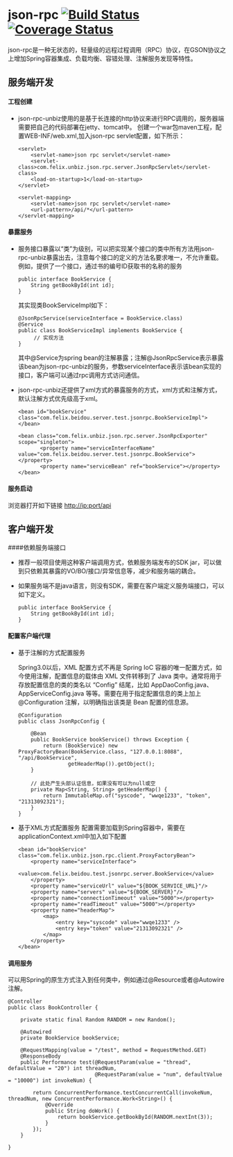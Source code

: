 # json-rpc [![Build Status](https://travis-ci.org/wangxujin/json-rpc.svg?branch=master)](https://travis-ci.org/wangxujin/json-rpc)  [![Coverage Status](https://coveralls.io/repos/github/wangxujin/json-rpc/badge.svg?branch=master)](https://coveralls.io/github/wangxujin/json-rpc?branch=master)

json-rpc是一种无状态的，轻量级的远程过程调用（RPC）协议，在GSON协议之上增加Spring容器集成、负载均衡、容错处理、注解服务发现等特性。

## 服务端开发
#### 工程创建

* json-rpc-unbiz使用的是基于长连接的http协议来进行RPC调用的，服务器端需要把自己的代码部署在jetty、tomcat中。
创建一个war包maven工程，配置WEB-INF/web.xml,加入json-rpc servlet配置，如下所示：
	
	```
	<servlet>
	    <servlet-name>json rpc servlet</servlet-name>
	    <servlet-class>com.felix.unbiz.json.rpc.server.JsonRpcServlet</servlet-class>
	    <load-on-startup>1</load-on-startup>
	</servlet>
	 
	<servlet-mapping>
	    <servlet-name>json rpc servlet</servlet-name>
	    <url-pattern>/api/*</url-pattern>
	</servlet-mapping>
	```
	
#### 暴露服务

* 服务接口暴露以“类”为级别，可以把实现某个接口的类中所有方法用json-rpc-unbiz暴露出去，注意每个接口的定义的方法名要求唯一，不允许重载。例如，提供了一个接口，通过书的编号ID获取书的名称的服务

	```
	public interface BookService {
	    String getBookById(int id);
	}
	```
	其实现类BookServiceImpl如下：
	
	```
	@JsonRpcService(serviceInterface = BookService.class)
	@Service
	public class BookServiceImpl implements BookService {
	     // 实现方法
	}
	```
	其中@Service为spring bean的注解暴露；注解@JsonRpcService表示暴露该bean为json-rpc-unbiz的服务，参数serviceInterface表示该bean实现的接口，客户端可以通过rpc调用方式访问通信。
	
* json-rpc-unbiz还提供了xml方式的暴露服务的方式，xml方式和注解方式，默认注解方式优先级高于xml。
	
	```
	<bean id="bookService" class="com.felix.beidou.server.test.jsonrpc.BookServiceImpl"></bean>
	 
	<bean class="com.felix.unbiz.json.rpc.server.JsonRpcExporter" scope="singleton">
	       <property name="serviceInterfaceName" value="com.felix.beidou.server.test.jsonrpc.BookService"></property>
	       <property name="serviceBean" ref="bookService"></property>
	</bean>
	```	
	
#### 服务启动
浏览器打开如下链接 [http://ip:port/api](http://ip:port/api)

## 客户端开发
####依赖服务端接口

* 推荐一般项目使用这种客户端调用方式，依赖服务端发布的SDK jar，可以做到只依赖其暴露的VO/BO/接口/异常信息等，减少和服务端的耦合。
* 如果服务端不是java语言，则没有SDK，需要在客户端定义服务端接口，可以如下定义。
  
	```
	public interface BookService {
	    String getBookById(int id);
	}
	```
	
#### 配置客户端代理

* 基于注解的方式配置服务

	Spring3.0以后，XML 配置方式不再是 Spring IoC 容器的唯一配置方式，如今使用注解，配置信息的载体由 XML 文件转移到了 Java 类中。通常将用于存放配置信息的类的类名以 “Config” 结尾，比如 AppDaoConfig.java、AppServiceConfig.java 等等。需要在用于指定配置信息的类上加上 @Configuration 注解，以明确指出该类是 Bean 配置的信息源。
		
		
	```
	@Configuration
	public class JsonRpcConfig {
	 
	    @Bean
	    public BookService bookService() throws Exception {
	        return (BookService) new ProxyFactoryBean(BookService.class, "127.0.0.1:8088", "/api/BookService",
	                getHeaderMap()).getObject();
	    }
	 
	    // 此处产生头部认证信息，如果没有可以为null或空
	    private Map<String, String> getHeaderMap() {
	        return ImmutableMap.of("syscode", "wwqe1233", "token", "21313092321");
	    }
	}
	```
	
* 基于XML方式配置服务
	配置需要加载到Spring容器中，需要在applicationContext.xml中加入如下配置
	
	```
	<bean id="bookService" class="com.felix.unbiz.json.rpc.client.ProxyFactoryBean">
	    <property name="serviceInterface">
	        <value>com.felix.beidou.test.jsonrpc.server.BookService</value>
	    </property>
	    <property name="serviceUrl" value="${BOOK_SERVICE_URL}"/>
	    <property name="servers" value="${BOOK_SERVER}"/>
	    <property name="connectionTimeout" value="5000"></property>
	    <property name="readTimeout" value="5000"></property>
	    <property name="headerMap">
	        <map>
	            <entry key="syscode" value="wwqe1233" />
	            <entry key="token" value="21313092321" />
	        </map>
	    </property>
	</bean>
	```
	
#### 调用服务
可以用Spring的原生方式注入到任何类中，例如通过@Resource或者@Autowire注解。

```
@Controller
public class BookController {
 
    private static final Random RANDOM = new Random();
 
    @Autowired
    private BookService bookService;
 
    @RequestMapping(value = "/test", method = RequestMethod.GET)
    @ResponseBody
    public Performance test(@RequestParam(value = "thread", defaultValue = "20") int threadNum,
                            @RequestParam(value = "num", defaultValue = "10000") int invokeNum) {
 
        return ConcurrentPerformance.testConcurrentCall(invokeNum, threadNum, new ConcurrentPerformance.Work<String>() {
            @Override
            public String doWork() {
                return bookService.getBookById(RANDOM.nextInt(3));
            }
        });
    }
 
}
```
	

